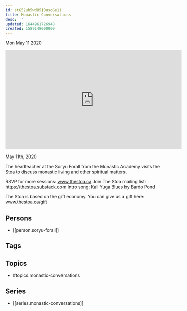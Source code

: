 ```yaml
---
id: stG52uh5wdU5jDusoGe11
title: Monastic Conversations
desc: ''
updated: 1644961726948
created: 1589148000000
---
```





Mon May 11 2020

<iframe width="560" height="315" src="https://www.youtube.com/embed/dtLQi8dDtSw" title="Monastic Conversations w/ Soryu Forall" frameborder="0" allow="accelerometer; autoplay; clipboard-write; encrypted-media; gyroscope; picture-in-picture" allowfullscreen ></iframe>

May 11th, 2020

The headteacher at the Soryu Forall from the Monastic Academy visits the Stoa to discuss monastic living and other spiritual matters.

RSVP for more sessions: www.thestoa.ca
Join The Stoa mailing list: https://thestoa.substack.com
Intro song: Kali Yuga Blues by Bardo Pond

The Stoa is based on the gift economy. You can give us a gift here: www.thestoa.ca/gift

## Persons

- [[person.soryu-forall]]

## Tags



## Topics

- #topics.monastic-conversations

## Series

- [[series.monastic-conversations]]

